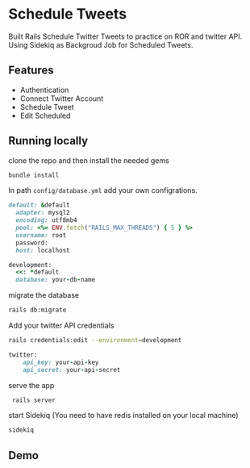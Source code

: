 # Schedule Tweets 

Built Rails Schedule Twitter Tweets to practice on ROR and twitter API. Using Sidekiq as Backgroud Job for Scheduled Tweets.

## Features

- Authentication
- Connect Twitter Account 
- Schedule Tweet 
- Edit Scheduled

## Running locally 

clone the repo and then install the needed gems
```bash
bundle install
```
In path ``config/database.yml`` add your own configrations.
```ruby
default: &default
  adapter: mysql2
  encoding: utf8mb4
  pool: <%= ENV.fetch("RAILS_MAX_THREADS") { 5 } %>
  username: root
  password:
  host: localhost

development:
  <<: *default
  database: your-db-name
```
migrate the database
```bash
rails db:migrate
```
Add your twitter API credentials 
```bash
rails credentials:edit --environment=development
```
```ruby
twitter:
    api_key: your-api-key
    api_secret: your-api-secret
```
serve the app
```bash
 rails server
```
start Sidekiq (You need to have redis installed on your local machine)

```bash
sidekiq
```

## Demo









